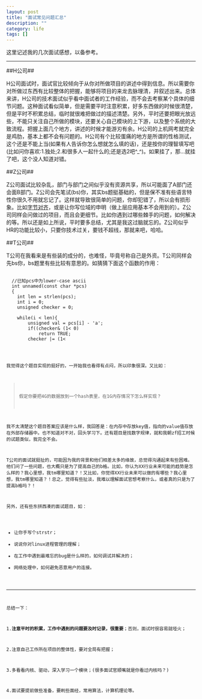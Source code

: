 ```yaml
---
layout: post 
title: "面试常见问题汇总"
description: ""
category: life 
tags: []
---
```


这里记述我的几次面试感想，以备参考。

----------------------------

##H公司##

H公司面试时，面试官比较倾向于从你对所做项目的讲述中得到信息。所以需要你对所做过东西有比较整体的把握，能够将项目的来龙去脉理清，并叙述出来。总体来讲，H公司的技术面试似乎看中面试者的工作经验，而不会去考察某个具体的细节问题。这种面试看似简单，但是需要平时注意积累，好多东西做的时候很清楚，但是平时不积累总结，临时就很难把做过的描述清楚。另外，平时还要把眼光放远些，不能只关注自己所做的模块，还要关心自己模块的上下游，以及整个系统的大致流程。把握上面几个地方，讲述的时候才能游刃有余。H公司的上机网考就完全是鸡肋，基本上都不会有问题的。H公司有个比较蛋痛的地方是所谓的性格测试，这个还是不能上当(如果有人告诉你怎么想就怎么填的话)，还是按你的理智填写吧(比如问你喜欢:1.独处;2.和很多人一起什么的;还是选2吧^_^)。如果挂了，那...就挂了吧，这个没人知道对错。


##Z公司##

Z公司面试比较杂乱，部门与部门之间似乎没有资源共享，所以可能面了A部门还会面B部门。Z公司会先笔试(bs)你，其实bs题挺基础的，但是保不准有些语言特性你很久不用就忘记了。这样就导致很简单的问题，你却犯错了，所以会有损形象。比如[字节对齐](http://jiych.github.io/posts/memory-align.html)，或是让你写位域的申明（做上层应用基本不会用到的）。Z公司同样会问做过的项目，而且会更细节。比如你遇到过哪些棘手的问题，如何解决的等。所以还是如上所说，平时要多总结，尤其是我这过脑就忘的。Z公司似乎HR的功能比较小，只要你技术过关，要钱不超线，那就来吧，哈哈。

##T公司##

T公司在我看来是有些装的成分的，也难怪，毕竟号称自己是外资。T公司同样会先bs你，bs题里有些比较有意思的。如猜猜下面这个函数的作用：

<pre><code>
  //已知pcs中为lower-case ascii
  int unnamed(const char *pcs)
  {
  	int len = strlen(pcs);
  	int i = 0;
  	unsigned checker = 0;
  
  	while(i < len){
  		unsigned val = pcs[i] - 'a';
  		if((checker& (1<<val)) > 0)
  			return TRUE;
  		checker |= (1<<val);
  		i++;
  	}
  
  	return FALSE;
  }
</code></pre>


我觉得这个题目实现的挺好的，一开始我也看得有点闷，所以印象很深。又比如：

> 假定你要把4G的数据放到一个hash表里，在1G内存情况下怎么样实现？

我不太清楚这个题目答案应该是什么样，我回答是：在内存中存放key值，指向的value值存放在外部存储器中。也不知道对不对，回头学习下。还有题目是找数字规律，就和我朝zf招工时候的试题类似，我完全不会。

T公司的面试就挺扯的，可能因为我的背景和他们相差太多的缘故，总觉得沟通起来有些困难。他们问了一些问题，也大概只是为了提高自己的b格。比如，你认为XX行业未来可能的趋势是怎么样的？我心里想，我tm哪里知道？！又比如，你觉得XX行业未来可以做的有哪些？我心里想，我tm哪里知道？！总之，觉得有些扯淡，我难以理解面试官想考察什么，或者真的只是为了提高b格吗？！

另外，还有些东拼西凑的面试题目，如：

- 让你手写个strstr；
- 说说你对linux进程管理的理解；
- 在工作中遇到最难忘的bug是什么样的，如何调试并解决的；
- 网络处理中，如何避免恶意用户的连接。

------------------------------

总结一下：

1.<b>注意平时的积累，工作中遇到的问题要及时记录，很重要</b>；否则，面试时很容易就哑火；

2.注意自己工作所在项目的整体性，要对全局有把握；

3.多看看内核、驱动，深入学习一个模块；(很多面试官顺嘴就是你看过内核吗？)

4.面试要提前做些准备，要刷些面经，常用算法，计算机理论等。


